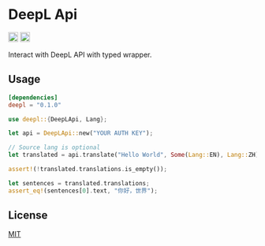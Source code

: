 # DeepL Api

[<img alt="github" src="https://img.shields.io/badge/github-Avimitin/deepl--rs-7E9CD8?style=flat&labelColor=252535&logo=github" height="20">](https://github.com/Avimitin/deepl-rs)
[<img alt="crates.io" src="https://img.shields.io/crates/v/deepl.svg?style=flat&color=fd7726&labelColor=252535&logo=rust" height="20">](https://crates.io/crates/deepl)

Interact with DeepL API with typed wrapper.

## Usage

```toml
[dependencies]
deepl = "0.1.0"
```

```rust
use deepl::{DeepLApi, Lang};

let api = DeepLApi::new("YOUR AUTH KEY");

// Source lang is optional
let translated = api.translate("Hello World", Some(Lang::EN), Lang::ZH).await.unwrap();

assert!(!translated.translations.is_empty());

let sentences = translated.translations;
assert_eq!(sentences[0].text, "你好，世界");
```

## License

[MIT](./LICENSE)

